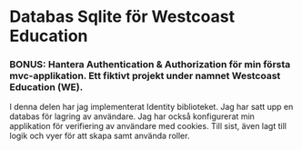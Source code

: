 # Databas Sqlite för Westcoast Education

### BONUS: Hantera Authentication & Authorization för min första mvc-applikation. Ett fiktivt projekt under namnet Westcoast Education (WE).

I denna delen har jag implementerat  Identity biblioteket. Jag har satt upp en databas för lagring av användare. Jag har också konfigurerat min applikation för verifiering av användare med cookies. Till sist, även lagt till logik och vyer för att skapa samt använda roller.
